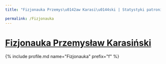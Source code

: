 ```yaml
---
title: "Fizjonauka Przemys\u0142aw Karasi\u0144ski | Statystyki patronite.pl | Patromierz"

permalink: /Fizjonauka
---
```


# [Fizjonauka Przemysław Karasiński](https://patronite.pl/Fizjonauka)

{% include profile.md name="Fizjonauka" prefix="f" %}
